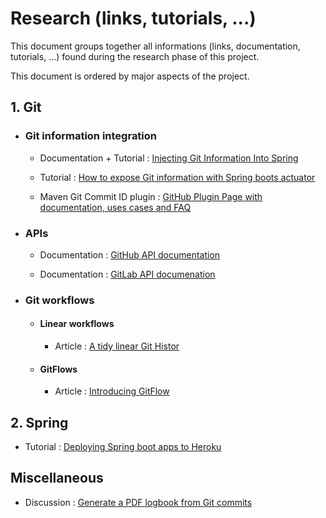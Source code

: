 # Research (links, tutorials, ...)

This document groups together all informations (links, documentation, tutorials, ...) found during the research phase of this project.

This document is ordered by major aspects of the project.

## 1. Git 

* ### Git information integration

    * Documentation + Tutorial : [Injecting Git Information Into Spring](https://www.baeldung.com/spring-git-information)

    * Tutorial : [How to expose Git information with Spring boots actuator](https://rieckpil.de/howto-expose-git-information-with-spring-boots-actuator/)

    * Maven Git Commit ID plugin : [GitHub Plugin Page with documentation, uses cases and FAQ](https://github.com/git-commit-id/maven-git-commit-id-plugin)

* ### APIs

    * Documentation : [GitHub API documentation](https://developer.github.com/v3/)
    
    * Documentation : [GitLab API documenation](https://docs.gitlab.com/ee/api/)

* ### Git workflows

    * #### Linear workflows

        * Article : [A tidy linear Git Histor](https://www.bitsnbites.eu/a-tidy-linear-git-history/)
        
    * #### GitFlows

        * Article : [Introducing GitFlow](https://datasift.github.io/gitflow/IntroducingGitFlow.html)

## 2. Spring

* Tutorial : [Deploying Spring boot apps to Heroku](https://devcenter.heroku.com/articles/deploying-spring-boot-apps-to-heroku)


## Miscellaneous

* Discussion : [Generate a PDF logbook from Git commits](https://stackoverflow.com/questions/6489088/generate-a-pdf-logbook-from-git-commits)